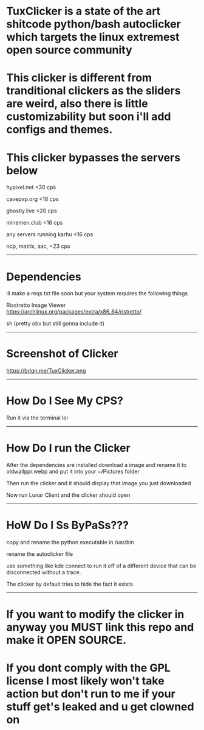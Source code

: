 # TuxClicker is a state of the art shitcode python/bash autoclicker which targets the linux extremest open source community

# This clicker is different from tranditional clickers as the sliders are weird, also there is little customizability but soon i'll add configs and themes.

# This clicker bypasses the servers below

hypixel.net  <30 cps

cavepvp.org  <18 cps

ghostly.live <20 cps

minemen.club <16 cps

any servers running karhu <16 cps

ncp, matrix, aac, <23 cps
______________________________
# Dependencies

ill make a reqs.txt file soon but your system requires the following things

Risstretto Image Viewer  https://archlinux.org/packages/extra/x86_64/ristretto/

sh (pretty obv but still gonna include it)
________________________________
# Screenshot of Clicker

https://briqn.me/TuxClicker.png

_________________________________
# How Do I See My CPS?

Run it via the terminal lol

________________________________
# How Do I run the Clicker

After the dependencies are installed download a image and rename it to oldwallppr.webp and put it into your ~/Pictures folder

Then run the clicker and it should display that image you just downloaded

Now run Lunar Client and the clicker should open
_________________________________
# HoW Do I Ss ByPaSs???
copy and rename the python executable in /usr/bin

rename the autoclicker file

use something like kde connect to run it off of a different device that can be disconnected without a trace.

The clicker by default tries to hide the fact it exists

__________________________________

# If you want to modify the clicker in anyway you MUST link this repo and make it OPEN SOURCE.

# If you dont comply with the GPL license I most likely won't take action but don't run to me if your stuff get's leaked and u get clowned on
